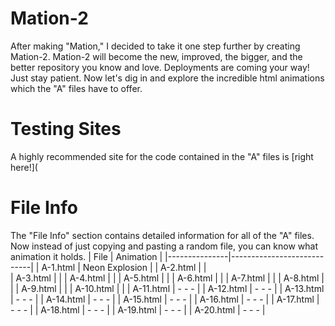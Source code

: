 # Mation-2
After making "Mation," I decided to take it one step further by creating Mation-2. Mation-2 will become the new, improved, the bigger, and the better repository you know and love. Deployments are coming your way! Just stay patient. Now let's dig in and explore the incredible html animations which the "A" files have to offer.
# Testing Sites
A highly recommended site for the code contained in the "A" files is 
[right here!](

# File Info
The "File Info" section contains detailed information for all of the "A" files.
Now instead of just copying and pasting a random file, you can know what animation it holds.
| File          | Animation                  |
|---------------|----------------------------|
| A-1.html      | Neon Explosion             |
| A-2.html      |                            |   
| A-3.html      |                            |
| A-4.html      |                            |
| A-5.html      |                            |
| A-6.html      |                            |
| A-7.html      |                            |
| A-8.html      |                            |
| A-9.html      |                            |
| A-10.html     |                            |
| A-11.html     |   - - -                    |
| A-12.html     |   - - -                    |
| A-13.html     |   - - -                    |
| A-14.html     |   - - -                    |
| A-15.html     |   - - -                    |
| A-16.html     |   - - -                    |
| A-17.html     |   - - -                    |
| A-18.html     |   - - -                    |
| A-19.html     |   - - -                    |
| A-20.html     |   - - -                    |
